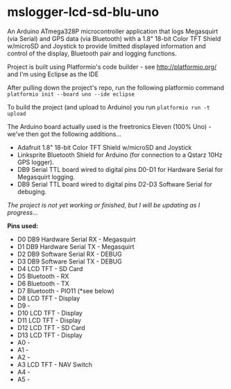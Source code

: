 # mslogger-lcd-sd-blu-uno

An Arduino ATmega328P microcontroller application that logs Megasquirt (via Serial) and GPS data (via Bluetooth) with a 1.8" 18-bit Color TFT Shield w/microSD and Joystick to provide limitted displayed information and control of the display, Bluetooth pair and logging functions.

Project is built using Platformio's code builder - see http://platformio.org/ and I'm using Eclipse as the IDE

After pulling down the project's repo, run the following platformio command
`platformio init --board uno --ide eclipse`

To build the project (and upload to Arduino) you run `platformio run -t upload`

The Arduino board actually used is the freetronics Eleven (100% Uno) - we've then got the following additions...

* Adafruit 1.8" 18-bit Color TFT Shield w/microSD and Joystick
* Linksprite Bluetooth Shield for Arduino (for connection to a Qstarz 10Hz GPS logger).
* DB9 Serial TTL board wired to digital pins D0-D1 for Hardware Serial for Megasquirt logging.
* DB9 Serial TTL board wired to digital pins D2-D3 Software Serial for debuging.

*The project is not yet working or finished, but I will be updating as I progress...*

**Pins used:**
* D0 DB9 Hardware Serial RX - Megasquirt
* D1 DB9 Hardware Serial TX - Megasquirt
* D2 DB9 Software Serial RX - DEBUG 
* D3 DB9 Software Serial TX - DEBUG
* D4 LCD TFT - SD Card
* D5 Bluetooth - RX 
* D6 Bluetooth - TX
* D7 Bluetooth - PIO11 (*see below)
* D8 LCD TFT - Display
* D9 -
* D10 LCD TFT - Display
* D11 LCD TFT - Display 
* D12 LCD TFT - SD Card
* D13 LCD TFT - Display
* A0 -
* A1 -
* A2 -
* A3 LCD TFT - NAV Switch
* A4 -
* A5 -
